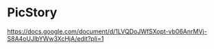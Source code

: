 # PicStory
https://docs.google.com/document/d/1LVQDoJWfSXopt-vb06AnrMVj-S8A4oUJlbYWw3XcHjA/edit?pli=1

